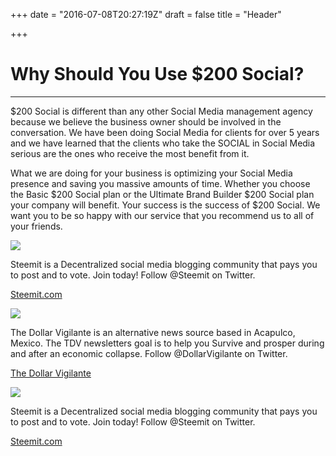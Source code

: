 +++
date = "2016-07-08T20:27:19Z"
draft = false
title = "Header"

+++

# Why Should You Use $200 Social?

***
$200 Social is different than any other Social Media management agency because we believe the business owner should be involved in the conversation. We have been doing Social Media for clients for over 5 years and we have learned that the clients who take the SOCIAL in Social Media serious are the ones who receive the most benefit from it.


What we are doing for your business is optimizing your Social Media presence and saving you massive amounts of time. Whether you choose the Basic $200 Social plan or the Ultimate Brand Builder $200 Social plan your company will benefit. Your success is the success of $200 Social. We want you to be so happy with our service that you recommend us to all of your friends.

 <span id="start" class="target"><!-- Hidden anchor to close all modals --></span>
          <div class="theme-page-content--small">
            <div class="u-row">
              <!-- Douro column -->
              <div class="u-column u-column--hd4 ">
              	<div class="theme-page-content-title">
              	</div>
                <div class="Products-item">
                  <div class="theme-panel">
                    <div class="Slides-slide">
                      <div class="Slide-image"><img src="/img/logo1.png" width="auto"></div>
                    </div>
                  </div>
                  <!-- Modal Button - Douro -->
		  
Steemit is a Decentralized social media blogging community that pays you to post and to vote. Join today! Follow @Steemit on Twitter.

<a href="">Steemit.com</a>
                  <!--   {{ end }}
                  {{ end }}-->
                </div>
              </div>
              <!-- Santo Tirso column -->
              <div class=" u-column--hd4 ">
              <div class="theme-page-content-title">
              </div>
                <div class="Products-item">
                  <div class="theme-panel">
                    <div class="Slides-slide">
                      <div class="Slide-image"><img src="/img/logo2.png" width="auto"></div>
</div></div>

The Dollar Vigilante is an alternative news source based in Acapulco, Mexico. The TDV newsletters goal is to help you Survive and prosper during and after an economic collapse. Follow @DollarVigilante on Twitter.

<a href="">The Dollar Vigilante</a>
 <span id="start" class="target"><!-- Hidden anchor to close all modals --></span>
          <div class="theme-page-content--small">
            <div class="u-row">
              <!-- Douro column -->
              <div class="u-column--hd4 ">
              	<div class="theme-page-content-title">
              	</div>
                <div class="Products-item">
                  <div class="theme-panel">
                    <div class="Slides-slide">
                      <div class="Slide-image"><img src="/img/logo1.png" width="auto"></div>
                    </div>
                  </div>
                  <!-- Modal Button - Douro -->
		  
Steemit is a Decentralized social media blogging community that pays you to post and to vote. Join today! Follow @Steemit on Twitter.

<a href="">Steemit.com</a>
                  <!--   {{ end }}
                  {{ end }}-->